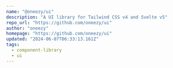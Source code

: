 ```yaml
---
name: "@oneezy/ui"
description: "A UI library for Tailwind CSS v4 and Svelte v5"
repo_url: "https://github.com/oneezy/ui"
author: "oneezy"
homepage: "https://github.com/oneezy/ui"
updated: "2024-06-07T06:33:13.161Z"
tags: 
  - component-library
  - ui
---
```

